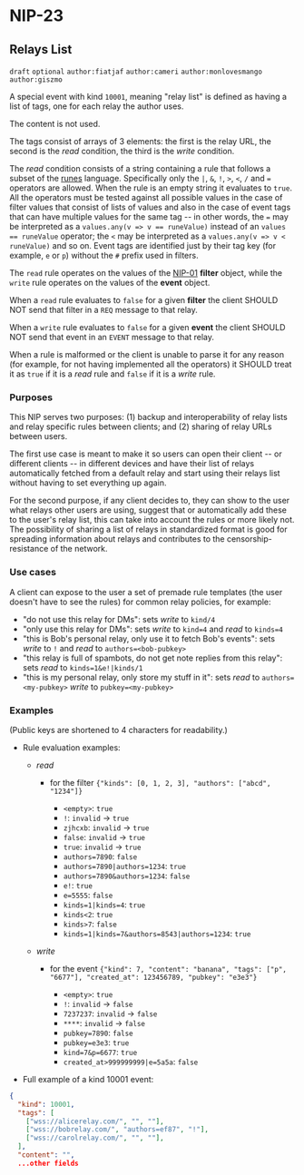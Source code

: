 NIP-23
======

Relays List
-----------

`draft` `optional` `author:fiatjaf` `author:cameri` `author:monlovesmango` `author:giszmo`

A special event with kind `10001`, meaning "relay list" is defined as having a list of tags, one for each relay the author uses.

The content is not used.

The tags consist of arrays of 3 elements: the first is the relay URL, the second is the _read_ condition, the third is the _write_ condition.

The _read_ condition consists of a string containing a rule that follows a subset of the [runes](https://pypi.org/project/runes/) language. Specifically only the `|`, `&`, `!`, `>`, `<`, `/` and `=` operators are allowed. When the rule is an empty string it evaluates to `true`. All the operators must be tested against all possible values in the case of filter values that consist of lists of values and also in the case of event tags that can have multiple values for the same tag -- in other words, the `=` may be interpreted as a `values.any(v => v == runeValue)` instead of an `values == runeValue` operator; the `<` may be interpreted as a `values.any(v => v < runeValue)` and so on. Event tags are identified just by their tag key (for example, `e` or `p`) without the `#` prefix used in filters.

The `read` rule operates on the values of the [NIP-01](01.md) **filter** object, while the `write` rule operates on the values of the **event** object.

When a `read` rule evaluates to `false` for a given **filter** the client SHOULD NOT send that filter in a `REQ` message to that relay.

When a `write` rule evaluates to `false` for a given **event** the client SHOULD NOT send that event in an `EVENT` message to that relay.

When a rule is malformed or the client is unable to parse it for any reason (for example, for not having implemented all the operators) it SHOULD treat it as `true` if it is a _read_ rule and `false` if it is a _write_ rule.

### Purposes

This NIP serves two purposes: (1) backup and interoperability of relay lists and relay specific rules between clients; and (2) sharing of relay URLs between users.

The first use case is meant to make it so users can open their client -- or different clients -- in different devices and have their list of relays automatically fetched from a default relay and start using their relays list without having to set everything up again.

For the second purpose, if any client decides to, they can show to the user what relays other users are using, suggest that or automatically add these to the user's relay list, this can take into account the rules or more likely not. The possibility of sharing a list of relays in standardized format is good for spreading information about relays and contributes to the censorship-resistance of the network.

### Use cases

A client can expose to the user a set of premade rule templates (the user doesn't have to see the rules) for common relay policies, for example:

  - "do not use this relay for DMs": sets _write_  to `kind/4`
  - "only use this relay for DMs": sets _write_ to `kind=4` and _read_ to `kinds=4`
  - "this is Bob's personal relay, only use it to fetch Bob's events": sets _write_ to `!` and _read_ to `authors=<bob-pubkey>`
  - "this relay is full of spambots, do not get note replies from this relay": sets _read_ to `kinds=1&e!|kinds/1`
  - "this is my personal relay, only store my stuff in it": sets _read_ to `authors=<my-pubkey>` _write_ to `pubkey=<my-pubkey>`

### Examples

(Public keys are shortened to 4 characters for readability.)

- Rule evaluation examples:

  - _read_

    - for the filter `{"kinds": [0, 1, 2, 3], "authors": ["abcd", "1234"]}`

      - `<empty>`: `true`
      - `!`: `invalid` -> `true`
      - `zjhcxb`: `invalid` -> `true`
      - `false`: `invalid` -> `true`
      - `true`: `invalid` -> `true`
      - `authors=7890`: `false`
      - `authors=7890|authors=1234`: `true`
      - `authors=7890&authors=1234`: `false`
      - `e!`: `true`
      - `e=5555`: `false`
      - `kinds=1|kinds=4`: `true`
      - `kinds<2`: `true`
      - `kinds>7`: `false`
      - `kinds=1|kinds=7&authors=8543|authors=1234`: `true`

  - _write_

    - for the event `{"kind": 7, "content": "banana", "tags": ["p", "6677"], "created_at": 123456789, "pubkey": "e3e3"}`

      - `<empty>`: `true`
      - `!`: `invalid` -> `false`
      - `7237237`: `invalid` -> `false`
      - `****`: `invalid` -> `false`
      - `pubkey=7890`: `false`
      - `pubkey=e3e3`: `true`
      - `kind=7&p=6677`: `true`
      - `created_at>999999999|e=5a5a`: `false`

- Full example of a kind 10001 event:

```json
{
  "kind": 10001,
  "tags": [
    ["wss://alicerelay.com/", "", ""],
    ["wss://bobrelay.com/", "authors=ef87", "!"],
    ["wss://carolrelay.com/", "", ""],
  ],
  "content": "",
  ...other fields
```
